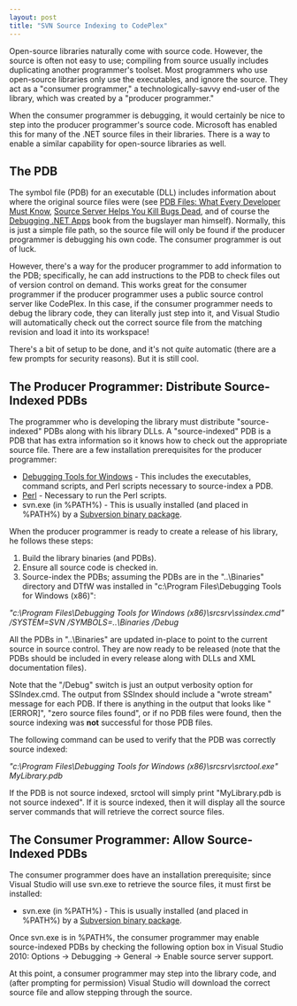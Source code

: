 ```yaml
---
layout: post
title: "SVN Source Indexing to CodePlex"
---
```

Open-source libraries naturally come with source code. However, the source is often not easy to use; compiling from source usually includes duplicating another programmer's toolset. Most programmers who use open-source libraries only use the executables, and ignore the source. They act as a "consumer programmer," a technologically-savvy end-user of the library, which was created by a "producer programmer."

When the consumer programmer is debugging, it would certainly be nice to step into the producer programmer's source code. Microsoft has enabled this for many of the .NET source files in their libraries. There is a way to enable a similar capability for open-source libraries as well.

## The PDB

The symbol file (PDB) for an executable (DLL) includes information about where the original source files were (see [PDB Files: What Every Developer Must Know](http://www.wintellect.com/CS/blogs/jrobbins/archive/2009/05/11/pdb-files-what-every-developer-must-know.aspx), [Source Server Helps You Kill Bugs Dead](http://msdn.microsoft.com/en-us/magazine/cc163563.aspx?WT.mc_id=DT-MVP-5000058), and of course the [Debugging .NET Apps](http://www.amazon.com/gp/product/0735622027?ie=UTF8&tag=stepheclearys-20&linkCode=as2&camp=1789&creative=390957&creativeASIN=0735622027) book from the bugslayer man himself). Normally, this is just a simple file path, so the source file will only be found if the producer programmer is debugging his own code. The consumer programmer is out of luck.

However, there's a way for the producer programmer to add information to the PDB; specifically, he can add instructions to the PDB to check files out of version control on demand. This works great for the consumer programmer if the producer programmer uses a public source control server like CodePlex. In this case, if the consumer programmer needs to debug the library code, they can literally just step into it, and Visual Studio will automatically check out the correct source file from the matching revision and load it into its workspace!

There's a bit of setup to be done, and it's not _quite_ automatic (there are a few prompts for security reasons). But it is still cool.

## The Producer Programmer: Distribute Source-Indexed PDBs

The programmer who is developing the library must distribute "source-indexed" PDBs along with his library DLLs. A "source-indexed" PDB is a PDB that has extra information so it knows how to check out the appropriate source file. There are a few installation prerequisites for the producer programmer:

- [Debugging Tools for Windows](http://www.microsoft.com/whdc/Devtools/Debugging/default.mspx) - This includes the executables, command scripts, and Perl scripts necessary to source-index a PDB.
- [Perl](http://www.activestate.com/activeperl/) - Necessary to run the Perl scripts.
- svn.exe (in %PATH%) - This is usually installed (and placed in %PATH%) by a [Subversion binary package](http://subversion.apache.org/packages.html#windows).

When the producer programmer is ready to create a release of his library, he follows these steps:

 1. Build the library binaries (and PDBs).
 1. Ensure all source code is checked in.
 1. Source-index the PDBs; assuming the PDBs are in the "..\Binaries" directory and DTfW was installed in "c:\Program Files\Debugging Tools for Windows (x86)":  

_"c:\Program Files\Debugging Tools for Windows (x86)\srcsrv\ssindex.cmd" /SYSTEM=SVN /SYMBOLS=..\Binaries /Debug_

All the PDBs in "..\Binaries" are updated in-place to point to the current source in source control. They are now ready to be released (note that the PDBs should be included in every release along with DLLs and XML documentation files).

<div class="alert alert-info" markdown="1">
<i class="fa fa-hand-o-right fa-2x pull-left"></i>

Note that the "/Debug" switch is just an output verbosity option for SSIndex.cmd. The output from SSIndex should include a "wrote stream" message for each PDB. If there is anything in the output that looks like "[ERROR]", "zero source files found", or if no PDB files were found, then the source indexing was **not** successful for those PDB files.
</div>

The following command can be used to verify that the PDB was correctly source indexed:  

_"c:\Program Files\Debugging Tools for Windows (x86)\srcsrv\srctool.exe" MyLibrary.pdb_  

If the PDB is not source indexed, srctool will simply print "MyLibrary.pdb is not source indexed". If it is source indexed, then it will display all the source server commands that will retrieve the correct source files.

## The Consumer Programmer: Allow Source-Indexed PDBs

The consumer programmer does have an installation prerequisite; since Visual Studio will use svn.exe to retrieve the source files, it must first be installed:

  - svn.exe (in %PATH%) - This is usually installed (and placed in %PATH%) by a [Subversion binary package](http://subversion.apache.org/packages.html#windows).

Once svn.exe is in %PATH%, the consumer programmer may enable source-indexed PDBs by checking the following option box in Visual Studio 2010: Options -> Debugging -> General -> Enable source server support.

At this point, a consumer programmer may step into the library code, and (after prompting for permission) Visual Studio will download the correct source file and allow stepping through the source.

